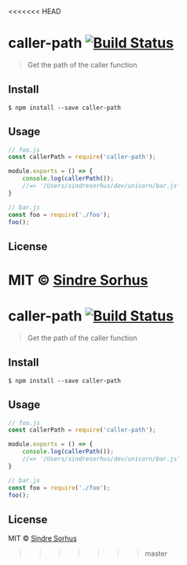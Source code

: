 <<<<<<< HEAD
# caller-path [![Build Status](https://travis-ci.org/sindresorhus/caller-path.svg?branch=master)](https://travis-ci.org/sindresorhus/caller-path)

> Get the path of the caller function


## Install

```
$ npm install --save caller-path
```


## Usage

```js
// foo.js
const callerPath = require('caller-path');

module.exports = () => {
	console.log(callerPath());
	//=> '/Users/sindresorhus/dev/unicorn/bar.js'
}
```

```js
// bar.js
const foo = require('./foo');
foo();
```


## License

MIT © [Sindre Sorhus](https://sindresorhus.com)
=======
# caller-path [![Build Status](https://travis-ci.org/sindresorhus/caller-path.svg?branch=master)](https://travis-ci.org/sindresorhus/caller-path)

> Get the path of the caller function


## Install

```
$ npm install --save caller-path
```


## Usage

```js
// foo.js
const callerPath = require('caller-path');

module.exports = () => {
	console.log(callerPath());
	//=> '/Users/sindresorhus/dev/unicorn/bar.js'
}
```

```js
// bar.js
const foo = require('./foo');
foo();
```


## License

MIT © [Sindre Sorhus](https://sindresorhus.com)
>>>>>>> master
